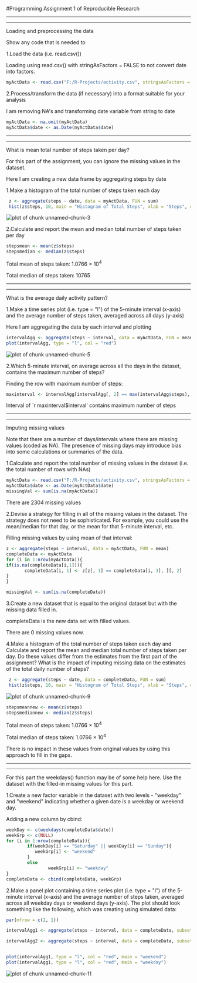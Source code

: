 #Programming Assignment 1 of Reproducible Research


-----------------------------------------------------------------
-----------------------------------------------------------------
Loading and preprocessing the data

Show any code that is needed to

1.Load the data (i.e. read.csv())

Loading using read.csv() with stringAsFactors = FALSE to not convert date into factors.



```r
myActData <- read.csv("F:/R-Projects/activity.csv", stringsAsFactors = FALSE)
```

2.Process/transform the data (if necessary) into a format suitable for your analysis

I am removing NA's and transforming date variable from string to date


```r
myActData <- na.omit(myActData)
myActData$date <- as.Date(myActData$date)
```

-----------------------------------------------------------------
-----------------------------------------------------------------

What is mean total number of steps taken per day?

For this part of the assignment, you can ignore the missing values in the dataset.

Here I am creating a new data frame by aggregating steps by date


1.Make a histogram of the total number of steps taken each day

```r
 z <- aggregate(steps ~ date, data = myActData, FUN = sum)
 hist(z$steps, 10, main = "Histogram of Total Steps", xlab = "Steps", col = "blue")
```

![plot of chunk unnamed-chunk-3](figure/unnamed-chunk-3.png) 

2.Calculate and report the mean and median total number of steps taken per day



```r
stepsmean <- mean(z$steps)
stepsmedian <- median(z$steps)
```

Total mean of steps taken: 1.0766 &times; 10<sup>4</sup>

Total median of steps taken: 10765

-----------------------------------------------------------------
-----------------------------------------------------------------

What is the average daily activity pattern?

1.Make a time series plot (i.e. type = "l") of the 5-minute interval (x-axis) and the average number of steps taken, averaged across all days (y-axis)

Here I am aggregating the data by each interval and plotting


```r
intervalAgg <- aggregate(steps ~ interval, data = myActData, FUN = mean)
plot(intervalAgg, type = "l", col = "red")
```

![plot of chunk unnamed-chunk-5](figure/unnamed-chunk-5.png) 

2.Which 5-minute interval, on average across all the days in the dataset, contains the maximum number of steps?


Finding the row with maximum number of steps:


```r
maxinterval <- intervalAgg[intervalAgg[, 2] == max(intervalAgg$steps), ]
```

Interval of `r maxinterval$interval' contains maximum number of steps

-----------------------------------------------------------------
-----------------------------------------------------------------


Imputing missing values

Note that there are a number of days/intervals where there are missing values (coded as NA). The presence of missing days may introduce bias into some calculations or summaries of the data.

1.Calculate and report the total number of missing values in the dataset (i.e. the total number of rows with NAs)


```r
myActData <- read.csv("F:/R-Projects/activity.csv", stringsAsFactors = FALSE)
myActData$date <- as.Date(myActData$date)
missingVal <- sum(is.na(myActData))
```

There are 2304 missing values



2.Devise a strategy for filling in all of the missing values in the dataset. The strategy does not need to be sophisticated. For example, you could use the mean/median for that day, or the mean for that 5-minute interval, etc.


Filling missing values by using mean of that interval:



```r
z <- aggregate(steps ~ interval, data = myActData, FUN = mean)
completeData <- myActData
for (i in 1:nrow(myActData)){
if(is.na(completeData[i,1])){
       completeData[i, 1] <- z[z[, 1] == completeData[i, 3], ][, 2]
}
}

missingVal <- sum(is.na(completeData))
```



3.Create a new dataset that is equal to the original dataset but with the missing data filled in.


completeData is the new data set with filled values.

There are 0 missing values now.


4.Make a histogram of the total number of steps taken each day and Calculate and report the mean and median total number of steps taken per day. Do these values differ from the estimates from the first part of the assignment? What is the impact of imputing missing data on the estimates of the total daily number of steps?



```r
 z <- aggregate(steps ~ date, data = completeData, FUN = sum)
 hist(z$steps, 10, main = "Histogram of Total Steps", xlab = "Steps", col = "blue")
```

![plot of chunk unnamed-chunk-9](figure/unnamed-chunk-9.png) 

```r
stepsmeannew <- mean(z$steps)
stepsmediannew <- median(z$steps)
```

Total mean of steps taken: 1.0766 &times; 10<sup>4</sup>

Total median of steps taken: 1.0766 &times; 10<sup>4</sup>

There is no impact in these values from original values by using this approach to fill in the gaps.

-----------------------------------------------------------------
-----------------------------------------------------------------

For this part the weekdays() function may be of some help here. Use the dataset with the filled-in missing values for this part.

1.Create a new factor variable in the dataset with two levels - "weekday" and "weekend" indicating whether a given date is a weekday or weekend day.


Adding a new column by cbind:


```r
weekDay <- c(weekdays(completeData$date))
weekGrp <- c(NULL)
for (i in 1:nrow(completeData)){
        if(weekDay[i] == "Saturday" || weekDay[i] == "Sunday"){
           weekGrp[i] <- "weekend"    
        }
        else 
                weekGrp[i] <- "weekday"
}
completeData <- cbind(completeData, weekGrp)
```


2.Make a panel plot containing a time series plot (i.e. type = "l") of the 5-minute interval (x-axis) and the average number of steps taken, averaged across all weekday days or weekend days (y-axis). The plot should look something like the following, which was creating using simulated data:



```r
par(mfrow = c(2, 1))

intervalAgg1 <- aggregate(steps ~ interval, data = completeData, subset = completeData$weekGrp == "weekend", FUN = mean)

intervalAgg2 <- aggregate(steps ~ interval, data = completeData, subset = completeData$weekGrp == "weekday", FUN = mean)


plot(intervalAgg1, type = "l", col = "red", main = "weekend")
plot(intervalAgg1, type = "l", col = "red", main = "weekday")
```

![plot of chunk unnamed-chunk-11](figure/unnamed-chunk-11.png) 
